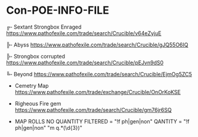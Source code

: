 # Con-POE-INFO-FILE

╔- Sextant Strongbox Enraged
https://www.pathofexile.com/trade/search/Crucible/v64eZyjuE

╠- Abyss
https://www.pathofexile.com/trade/search/Crucible/gJQ55O6IQ

╠- Strongbox corrupted
https://www.pathofexile.com/trade/search/Crucible/pEJvn9dS0

╚- Beyond
https://www.pathofexile.com/trade/search/Crucible/EjmOg5ZC5

- Cemetry Map
https://www.pathofexile.com/trade/exchange/Crucible/OnOrKoKSE

- Righeous Fire gem
https://www.pathofexile.com/trade/search/Crucible/gm76jr6SQ

- MAP ROLLS
NO QUANTITY FILTERED = "!f ph|gen|non"
QANTITY = "!f ph|gen|non" "m q.*(\d{3})"
